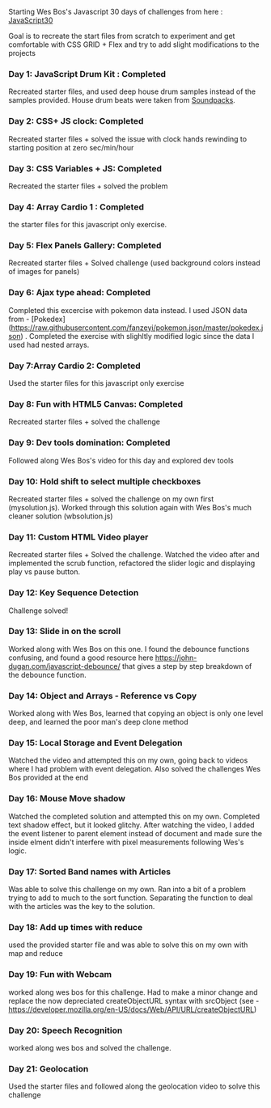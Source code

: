 Starting Wes Bos's Javascript 30 days of challenges from here : [JavaScript30](https://javascript30.com/)

Goal is to recreate the start files from scratch to experiment and get comfortable with CSS GRID + Flex and try to add slight modifications to the projects

### Day 1: JavaScript Drum Kit : Completed
Recreated starter files, and used deep house drum samples instead of the samples provided. House drum beats were taken from [Soundpacks](https://soundpacks.com/free-sound-packs/deep-house-drum-samples/).

### Day 2: CSS+ JS clock: Completed
Recreated starter files + solved the issue with clock hands rewinding to starting position at zero sec/min/hour

### Day 3: CSS Variables + JS: Completed
Recreated the starter files + solved the problem

### Day 4: Array Cardio 1 : Completed
the starter files for this javascript only exercise.

### Day 5: Flex Panels Gallery: Completed
Recreated starter files + Solved challenge (used background colors instead of images for panels)

### Day 6: Ajax type ahead: Completed
Completed this excercise with pokemon data instead. I used JSON data from - [Pokedex] (https://raw.githubusercontent.com/fanzeyi/pokemon.json/master/pokedex.json) . Completed the exercise with slighltly modified logic since the data I used had nested arrays.

### Day 7:Array Cardio 2: Completed
Used the starter files for this javascript only exercise

### Day 8: Fun with HTML5 Canvas: Completed
Recreated starter files + solved the challenge

### Day 9: Dev tools domination: Completed
Followed along Wes Bos's video for this day and explored dev tools

### Day 10: Hold shift to select multiple checkboxes
Recreated starter files + solved the challenge on my own first (mysolution.js). Worked through this solution again with Wes Bos's much cleaner solution (wbsolution.js)

### Day 11: Custom HTML Video player
Recreated starter files + Solved the challenge. Watched the video after and implemented the scrub function, refactored the slider logic and displaying play vs pause button.

### Day 12: Key Sequence Detection
Challenge solved!

### Day 13: Slide in on the scroll
Worked along with Wes Bos on this one. I found the debounce functions confusing, and found a good resource here
https://john-dugan.com/javascript-debounce/ that gives a step by step breakdown of the debounce function.

### Day 14: Object and Arrays - Reference vs Copy
Worked along with Wes Bos, learned that copying an object is only one level deep, and learned the poor man's deep clone method

### Day 15: Local Storage and Event Delegation
Watched the video and attempted this on my own, going back to videos where I had problem with event delegation. Also solved
the challenges Wes Bos provided at the end

### Day 16: Mouse Move shadow
Watched the completed solution and attempted this on my own. Completed text shadow effect, but it looked glitchy. After watching the video, I added the event listener to parent element instead of document and made sure the inside elment didn't interfere with pixel measurements
following  Wes's logic.

### Day 17: Sorted Band names with Articles
Was able to solve this challenge on my own. Ran into a bit of a problem trying to add to much to the sort function. Separating the function to deal with the articles was the key to the solution.

### Day 18: Add up times with reduce
used the provided starter file and was able to solve this on my own with map and reduce

### Day 19: Fun with Webcam
worked along wes bos for this challenge. Had to make a minor change and replace the now depreciated createObjectURL syntax with srcObject (see - https://developer.mozilla.org/en-US/docs/Web/API/URL/createObjectURL)

### Day 20: Speech Recognition
worked along wes bos and solved the challenge.

### Day 21: Geolocation
Used the starter files and followed along the geolocation video to solve this challenge
